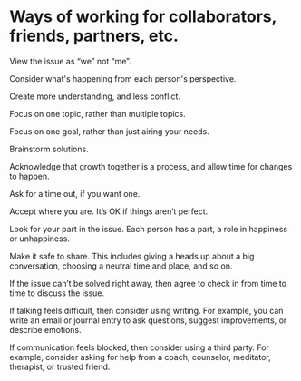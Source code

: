 # Ways of working for collaborators, friends, partners, etc.

View the issue as “we” not “me”.

Consider what's happening from each person's perspective.

Create more understanding, and less conflict.

Focus on one topic, rather than multiple topics.

Focus on one goal, rather than just airing your needs.

Brainstorm solutions.

Acknowledge that growth together is a process, and allow time for changes to happen.

Ask for a time out, if you want one.

Accept where you are. It’s OK if things aren’t perfect.

Look for your part in the issue. Each person has a part, a role in happiness or unhappiness.

Make it safe to share. This includes giving a heads up about a big conversation, choosing a neutral time and place, and so on.

If the issue can’t be solved right away, then agree to check in from time to time to discuss the issue.

If talking feels difficult, then consider using writing. For example, you can write an email or journal entry to ask questions, suggest improvements, or describe emotions.

If communication feels blocked, then consider using a third party. For example, consider asking for help from a coach, counselor, meditator, therapist, or trusted friend.

